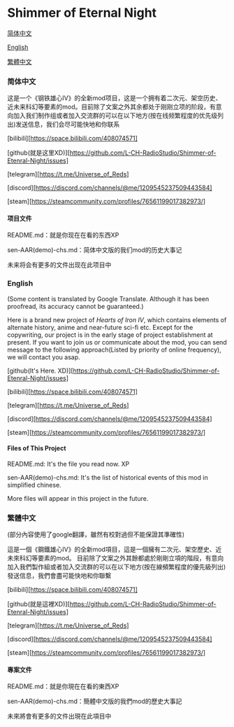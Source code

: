 # Shimmer of Eternal Night

[简体中文](#简体中文)

[English](#English)

[繁體中文](#繁體中文)

### 简体中文

这是一个《钢铁雄心Ⅳ》的全新mod项目，这是一个拥有着二次元、架空历史、近未来科幻等要素的mod。目前除了文案之外其余都处于刚刚立项的阶段，有意向加入我们制作组或者加入交流群的可以在以下地方(按在线频繁程度的优先级列出)发送信息，我们会尽可能快地和你联系

[bilibili][https://space.bilibili.com/408074571]

[github(就是这里XD)][https://github.com/L-CH-RadioStudio/Shimmer-of-Etenral-Night/issues]

[telegram][https://t.me/Universe_of_Reds]

[discord][https://discord.com/channels/@me/1209545237509443584]

[steam][https://steamcommunity.com/profiles/76561199017382973/]

#### 项目文件

README.md：就是你现在在看的东西XP

sen-AAR(demo)-chs.md：简体中文版的我们mod的历史大事记

未来将会有更多的文件出现在此项目中

### English

(Some content is translated by Google Translate. Although it has been proofread, its accuracy cannot be guaranteed.)

Here is a brand new project of *Hearts of Iron Ⅳ*, which contains elements of alternate history, anime and near-future sci-fi etc. Except for the copywriting, our project is in the early stage of project establishment at present. If you want to join us or communicate about the mod, you can send message to the following approach(Listed by priority of online frequency), we will contact you asap.

[github(It's Here. XD)][https://github.com/L-CH-RadioStudio/Shimmer-of-Etenral-Night/issues]

[bilibili][https://space.bilibili.com/408074571]

[telegram][https://t.me/Universe_of_Reds]

[discord][https://discord.com/channels/@me/1209545237509443584]

[steam][https://steamcommunity.com/profiles/76561199017382973/]

#### Files of This Project

README.md: It's the file you read now. XP

sen-AAR(demo)-chs.md: It's the list of historical events of this mod in simplified chinese. 

More files will appear in this project in the future.

### 繁體中文

(部分內容使用了google翻譯，雖然有校對過但不能保證其準確性)

這是一個《鋼鐵雄心Ⅳ》的全新mod項目，這是一個擁有二次元、架空歷史、近未來科幻等要素的mod。 目前除了文案之外其餘都處於剛剛立項的階段，有意向加入我們製作組或者加入交流群的可以在以下地方(按在線頻繁程度的優先級列出)發送信息，我們會盡可能快地和你聯繫

[bilibili][https://space.bilibili.com/408074571]

[github(就是這裡XD)][https://github.com/L-CH-RadioStudio/Shimmer-of-Etenral-Night/issues]

[telegram][https://t.me/Universe_of_Reds]

[discord][https://discord.com/channels/@me/1209545237509443584]

[steam][https://steamcommunity.com/profiles/76561199017382973/]

#### 專案文件

README.md：就是你現在在看的東西XP

sen-AAR(demo)-chs.md：簡體中文版的我們mod的歷史大事記

未來將會有更多的文件出現在此項目中
